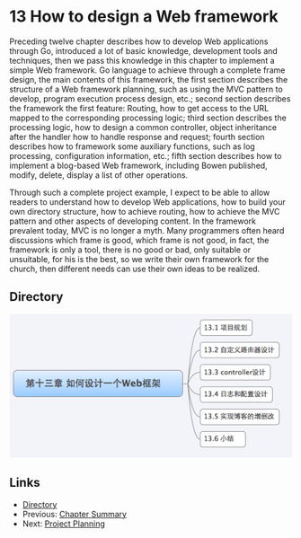 # 13 How to design a Web framework
Preceding twelve chapter describes how to develop Web applications through Go, introduced a lot of basic knowledge, development tools and techniques, then we pass this knowledge in this chapter to implement a simple Web framework. Go language to achieve through a complete frame design, the main contents of this framework, the first section describes the structure of a Web framework planning, such as using the MVC pattern to develop, program execution process design, etc.; second section describes the framework the first feature: Routing, how to get access to the URL mapped to the corresponding processing logic; third section describes the processing logic, how to design a common controller, object inheritance after the handler how to handle response and request; fourth section describes how to framework some auxiliary functions, such as log processing, configuration information, etc.; fifth section describes how to implement a blog-based Web framework, including Bowen published, modify, delete, display a list of other operations.

Through such a complete project example, I expect to be able to allow readers to understand how to develop Web applications, how to build your own directory structure, how to achieve routing, how to achieve the MVC pattern and other aspects of developing content. In the framework prevalent today, MVC is no longer a myth. Many programmers often heard discussions which frame is good, which frame is not good, in fact, the framework is only a tool, there is no good or bad, only suitable or unsuitable, for his is the best, so we write their own framework for the church, then different needs can use their own ideas to be realized.

## Directory
![](images/navi13.png?raw=true)

## Links
* [Directory](<preface.md>)
* Previous: [Chapter Summary](12.5.md>)
* Next: [Project Planning](<13.1.md>)
